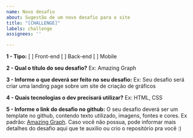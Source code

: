 ```yaml
---
name: Novo desafio
about: Sugestão de um novo desafio para o site
title: "[CHALLENGE]"
labels: challenge
assignees: ''

---
```


<b>1 - Tipo:</b>
[  ] Front-end
[  ] Back-end
[  ] Mobile

<b>2 - Qual o título do seu desafio?</b>
Ex: Amazing Graph

<b>3 - Informe o que deverá ser feito no seu desafio:</b>
Ex: Seu desafio será criar uma landing page sobre um site de criação de gráficos

<b>4 - Quais tecnologias o dev precisará utilizar?</b>
Ex: HTML, CSS

<b>5 - Informe o link do desafio no github:</b>
O seu desafio deverá ser um template no github, contendo texto utilizado, imagens, fontes e cores.
Ex padrão: <a href="https://github.com/Lorenalgm/AmazingGraph">Amazing Graph</a>.
Caso você não possua, pode informar mais detalhes do desafio aqui que te auxilio ou crio o repositório pra você :)
